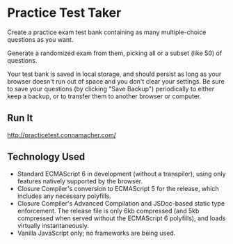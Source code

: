 # Practice Test Taker

Create a practice exam test bank containing as many multiple-choice questions as you want.

Generate a randomized exam from them, picking all or a subset (like 50) of questions.

Your test bank is saved in local storage, and should persist as long as your browser doesn't run out of space and you don't clear your settings. Be sure to save your questions (by clicking "Save Backup") periodically to either keep a backup, or to transfer them to another browser or computer.

## Run It

http://practicetest.connamacher.com/

## Technology Used

 * Standard ECMAScript 6 in development (without a transpiler), using only features natively supported by the browser.
 * Closure Compiler's conversion to ECMAScript 5 for the release, which includes any necessary polyfills.
 * Closure Compiler's Advanced Compilation and JSDoc-based static type enforcement. The release file is only 6kb compressed (and 5kb compressed when served without the ECMAScript 6 polyfills), and loads virtually instantaneously.
 * Vanilla JavaScript only; no frameworks are being used.